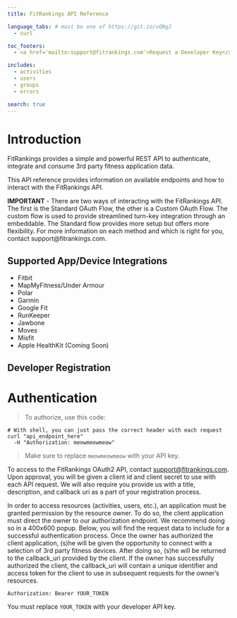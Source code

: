 ```yaml
---
title: FitRankings API Reference

language_tabs: # must be one of https://git.io/vQNgJ
  - curl

toc_footers:
  - <a href='mailto:support@fitrankings.com'>Request a Developer Key</a>

includes:
  - activities
  - users
  - groups
  - errors

search: true
---
```


# Introduction

FitRankings provides a simple and powerful REST API to authenticate, integrate and consume 3rd party fitness application data. 

This API reference provides information on available endpoints and how to interact with the FitRankings API.

<aside class="success">
<strong>IMPORTANT</strong> - There are two ways of interacting with the FitRankings API. The first is the Standard OAuth Flow, the other is a Custom OAuth Flow. The custom flow is used to provide streamlined turn-key integration through an embeddable. The Standard flow provides more setup but offers more flexibility. For more information on each method and which is right for you, contact support@fitrankings.com.
</aside>

## Supported App/Device Integrations
- Fitbit
- MapMyFitness/Under Armour
- Polar
- Garmin
- Google Fit
- RunKeeper
- Jawbone
- Moves
- Misfit
- Apple HealthKit (Coming Soon)

## Developer Registration


# Authentication

> To authorize, use this code:

```shell
# With shell, you can just pass the correct header with each request
curl "api_endpoint_here"
  -H "Authorization: meowmeowmeow"
```

> Make sure to replace `meowmeowmeow` with your API key.

To access to the FitRankings OAuth2 API, contact support@fitrankings.com. Upon approval, you will be given a client id and client secret to use with each API request. We will also require you provide us with a title, description, and callback uri as a part of your registration process.

In order to access resources (activities, users, etc.), an application must be granted permission by the resource owner. To do so, the client application must direct the owner to our authorization endpoint. We recommend doing so in a 400x600 popup. Below, you will find the request data to include for a successful authentication process. Once the owner has authorized the client application, (s)he will be given the opportunity to connect with a selection of 3rd party fitness devices. After doing so, (s)he will be returned to the callback_uri provided by the client. If the owner has successfully authorized the client, the callback_uri will contain a unique identifier and access token for the client to use in subsequent requests for the owner’s resources.

`Authorization: Bearer YOUR_TOKEN`

<aside class="notice">
You must replace <code>YOUR_TOKEN</code> with your developer API key.
</aside>


